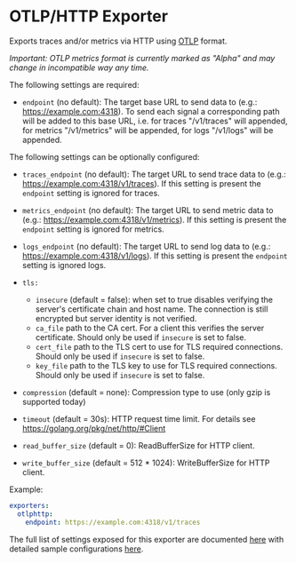 # OTLP/HTTP Exporter

Exports traces and/or metrics via HTTP using [OTLP](
https://github.com/open-telemetry/opentelemetry-specification/blob/main/specification/protocol/otlp.md)
format.

*Important: OTLP metrics format is currently marked as "Alpha" and may change in
incompatible way any time.*

The following settings are required:

- `endpoint` (no default): The target base URL to send data to (e.g.: https://example.com:4318).
  To send each signal a corresponding path will be added to this base URL, i.e. for traces
  "/v1/traces" will appended, for metrics "/v1/metrics" will be appended, for logs
  "/v1/logs" will be appended. 

The following settings can be optionally configured:

- `traces_endpoint` (no default): The target URL to send trace data to (e.g.: https://example.com:4318/v1/traces).
   If this setting is present the `endpoint` setting is ignored for traces.
- `metrics_endpoint` (no default): The target URL to send metric data to (e.g.: https://example.com:4318/v1/metrics).
   If this setting is present the `endpoint` setting is ignored for metrics.
- `logs_endpoint` (no default): The target URL to send log data to (e.g.: https://example.com:4318/v1/logs).
   If this setting is present the `endpoint` setting is ignored logs.

- `tls:`
  - `insecure` (default = false): when set to true disables verifying the server's certificate chain and host name. The connection is still encrypted but server identity is not verified.
  - `ca_file` path to the CA cert. For a client this verifies the server certificate. Should only be used if `insecure` is set to false.
  - `cert_file` path to the TLS cert to use for TLS required connections. Should only be used if `insecure` is set to false.
  - `key_file` path to the TLS key to use for TLS required connections. Should only be used if `insecure` is set to false.

- `compression` (default = none): Compression type to use (only gzip is supported today)

- `timeout` (default = 30s): HTTP request time limit. For details see https://golang.org/pkg/net/http/#Client
- `read_buffer_size` (default = 0): ReadBufferSize for HTTP client.
- `write_buffer_size` (default = 512 * 1024): WriteBufferSize for HTTP client.


Example:

```yaml
exporters:
  otlphttp:
    endpoint: https://example.com:4318/v1/traces
```

The full list of settings exposed for this exporter are documented [here](./config.go)
with detailed sample configurations [here](./testdata/config.yaml).
